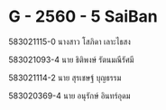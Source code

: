 # G - 2560 - 5 SaiBan 
583021115-0 นางสาว โสภิดา เลาะไธสง

583021093-4 นาย ธิติพงษ์ รัตนมณีรัศมี

583021114-2 นาย สุรเชษฐ์ บุญธรรม

583020369-4 นาย อนุรักษ์ อินทร์อุดม
